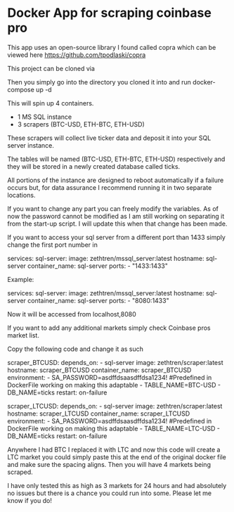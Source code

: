# Docker App for scraping coinbase pro

This app uses an open-source library I found called copra which can be viewed here https://github.com/tpodlaski/copra

This project can be cloned via 

Then you simply go into the directory you cloned it into and run docker-compose up -d

This will spin up 4 containers. 
- 1 MS SQL instance
- 3 scrapers (BTC-USD, ETH-BTC, ETH-USD)

These scrapers will collect live ticker data and deposit it into your SQL server instance. 

The tables will be named (BTC-USD, ETH-BTC, ETH-USD) respectively and they will be stored in a newly created database called ticks. 

All portions of the instance are designed to reboot automatically if a failure occurs but, for data assurance I recommend running it in two separate locations.

If you want to change any part you can freely modify the variables.
As of now the password cannot be modified as I am still working on separating it from the start-up script. I will update this when that change has been made.

If you want to access your sql server from a different port than 1433 simply change the first port number in 

services:
  sql-server:
    image: zethtren/mssql_server:latest
    hostname: sql-server
    container_name: sql-server
    ports:
      - "1433:1433"
      
Example:

services:
  sql-server:
    image: zethtren/mssql_server:latest
    hostname: sql-server
    container_name: sql-server
    ports:
      - "8080:1433"

Now it will be accessed from localhost,8080


If you want to add any additional markets simply check Coinbase pros market list. 

Copy the following code and change it as such

scraper_BTCUSD:
    depends_on: 
      - sql-server
    image: zethtren/scraper:latest
    hostname: scraper_BTCUSD
    container_name: scraper_BTCUSD
    environment: 
      - SA_PASSWORD=asdffdsaasdffdsa1234! #Predefined in DockerFile working on making this adaptable
      - TABLE_NAME=BTC-USD
      - DB_NAME=ticks
    restart: on-failure
    
scraper_LTCUSD:
    depends_on: 
      - sql-server
    image: zethtren/scraper:latest
    hostname: scraper_LTCUSD
    container_name: scraper_LTCUSD
    environment: 
      - SA_PASSWORD=asdffdsaasdffdsa1234! #Predefined in DockerFile working on making this adaptable
      - TABLE_NAME=LTC-USD
      - DB_NAME=ticks
    restart: on-failure
    
Anywhere I had BTC I replaced it with LTC and now this code will create a LTC market you could simply paste this at the end of the original docker file and make sure the spacing aligns. Then you will have 4 markets being scraped.

I have only tested this as high as 3 markets for 24 hours and had absolutely no issues but there is a chance you could run into some. Please let me know if you do!
